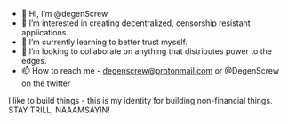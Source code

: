 - 👋 Hi, I’m @degenScrew
- 👀 I’m interested in creating decentralized, censorship resistant applications. 
- 🌱 I’m currently learning to better trust myself.
- 💞️ I’m looking to collaborate on anything that distributes power to the edges.
- 📫 How to reach me - degenscrew@protonmail.com or @DegenScrew on the twitter

I like to build things - this is my identity for building non-financial things. STAY TRILL, NAAAMSAYIN!

<!---
degenScrew/degenScrew is a ✨ special ✨ repository because its `README.md` (this file) appears on your GitHub profile.
You can click the Preview link to take a look at your changes.
--->
